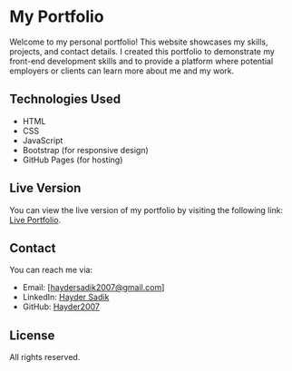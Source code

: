 # My Portfolio

Welcome to my personal portfolio! This website showcases my skills, projects, and contact details. I created this portfolio to demonstrate my front-end development skills and to provide a platform where potential employers or clients can learn more about me and my work.

## Technologies Used

- HTML
- CSS
- JavaScript
- Bootstrap (for responsive design)
- GitHub Pages (for hosting)

## Live Version

You can view the live version of my portfolio by visiting the following link:
[Live Portfolio](https://hayder2007.github.io/my-portfolio/).

## Contact

You can reach me via:
- Email: [haydersadik2007@gmail.com]
- LinkedIn: [Hayder Sadik](https://www.linkedin.com/in/hayder-sadik)
- GitHub: [Hayder2007](https://github.com/hayder2007)

## License

All rights reserved.
